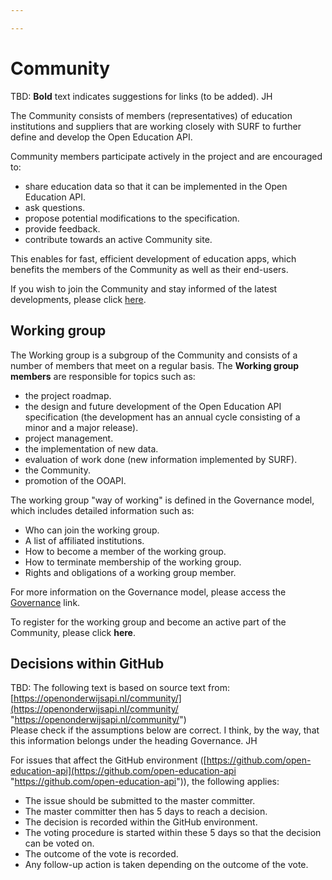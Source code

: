 ```yaml
---

---
```

# Community

TBD: **Bold** text indicates suggestions for links (to be added). JH

The Community consists of members (representatives) of education institutions and suppliers that are working closely with SURF to further define and develop the Open Education API.

Community members participate actively in the project and are encouraged to:

* share education data so that it can be implemented in the Open Education API.
* ask questions.
* propose potential modifications to the specification.
* provide feedback.
* contribute towards an active Community site.

This enables for fast, efficient development of education apps, which benefits the members of the Community as well as their end-users.

If you wish to join the Community and stay informed of the latest developments, please click [here](https://list.surfnet.nl/mailman/listinfo/openonderwijsapi).

## Working group

The Working group is a subgroup of the Community and consists of a number of members that meet on a regular basis. The **Working group members** are responsible for topics such as:

* the project roadmap.
* the design and future development of the Open Education API specification (the development has an annual cycle consisting of a minor and a major release).
* project management.
* the implementation of new data.
* evaluation of work done (new information implemented by SURF).
* the Community.
* promotion of the OOAPI.

The working group "way of working" is defined in the Governance model, which includes detailed information such as:

* Who can join the working group.
* A list of affiliated institutions.
* How to become a member of the working group.
* How to terminate membership of the working group.
* Rights and obligations of a working group member.

For more information on the Governance model, please access the [Governance](https://app.forestry.io/sites/s8lgqhmtjiapha/#/sections/docs/docs/governance/) link.

To register for the working group and become an active part of the Community, please click **here**.

## Decisions within GitHub

TBD: The following text is based on source text from: [https://openonderwijsapi.nl/community/](https://openonderwijsapi.nl/community/ "https://openonderwijsapi.nl/community/")  
Please check if the assumptions below are correct. I think, by the way, that this information belongs under the heading Governance. JH

For issues that affect the GitHub environment ([https://github.com/open-education-api](https://github.com/open-education-api "https://github.com/open-education-api")), the following applies:

* The issue should be submitted to the master committer.
* The master committer then has 5 days to reach a decision.
* The decision is recorded within the GitHub environment.
* The voting procedure is started within these 5 days so that the decision can be voted on.
* The outcome of the vote is recorded.
* Any follow-up action is taken depending on the outcome of the vote.